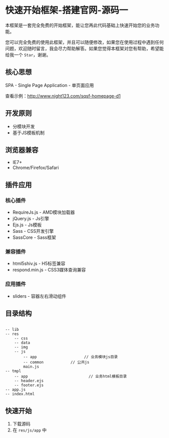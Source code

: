 # 快速开始框架-搭建官网-源码一

本框架是一套完全免费的开始框架，能让您再此代码基础上快速开始您的业务功能。

您可以完全免费的使用此框架，并且可以随便修改，如果您在使用过程中遇到任何问题，欢迎随时留言，我会尽力帮助解答。如果您觉得本框架对您有帮助，希望能给我一个 `Star`，谢谢。

## 核心思想

SPA - Single Page Application - 单页面应用

查看示例：http://www.night123.com/sqsf-homepage-d1

## 开发原则

* 分模块开发
* 基于JS模板机制

## 浏览器兼容

* IE7+
* Chrome/Firefox/Safari

## 插件应用

###  核心插件

* RequireJs.js - AMD模块加载器
* jQuery.js - Js引擎
* Ejs.js - Js模板
* Sass  - CSS开发引擎
* SassCore - Sass框架

### 兼容插件

* html5shiv.js - H5标签兼容
* respond.min.js - CSS3媒体查询兼容

### 应用插件

* sliders - 容器左右滑动组件

## 目录结构

```

-- lib
-- res
	-- css
	-- data
	-- img
	-- js
		-- app                     // 业务模块js目录
		-- common            // 公共js
		main.js
-- tmpl
	-- app                           // 业务html模板目录
	-- header.ejs
	-- footer.ejs
-- app.js
-- index.html

```

## 快速开始

1. 下载源码
2.  在 `res/js/app` 中
